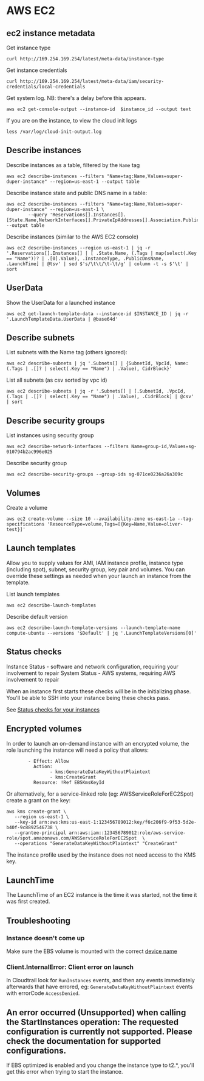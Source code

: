 # AWS EC2

## ec2 instance metadata

Get instance type

```
curl http://169.254.169.254/latest/meta-data/instance-type
```

Get instance credentials

```
curl http://169.254.169.254/latest/meta-data/iam/security-credentials/local-credentials
```

Get system log. NB: there's a delay before this appears.

```
aws ec2 get-console-output --instance-id  $instance_id --output text
```

If you are on the instance, to view the cloud init logs

```
less /var/log/cloud-init-output.log
```

## Describe instances

Describe instances as a table, filtered by the `Name` tag

```
aws ec2 describe-instances --filters "Name=tag:Name,Values=super-duper-instance" --region=us-east-1 --output table
```

Describe instance state and public DNS name in a table:

```
aws ec2 describe-instances --filters "Name=tag:Name,Values=super-duper-instance" --region=us-east-1 \
        --query 'Reservations[].Instances[].[State.Name,NetworkInterfaces[].PrivateIpAddresses[].Association.PublicDnsName]' --output table
```

Describe instances (similar to the AWS EC2 console)

```
aws ec2 describe-instances --region us-east-1 | jq -r '.Reservations[].Instances[] | [ .State.Name, (.Tags | map(select(.Key == "Name"))? | .[0].Value), .InstanceType, .PublicDnsName, .LaunchTime] | @tsv' | sed $'s/\t\t/\t-\t/g' | column -t -s $'\t' | sort
```

## UserData

Show the UserData for a launched instance

```
aws ec2 get-launch-template-data --instance-id $INSTANCE_ID | jq -r '.LaunchTemplateData.UserData | @base64d'
```

## Describe subnets

List subnets with the Name tag (others ignored):

```
aws ec2 describe-subnets | jq '.Subnets[] | {SubnetId, VpcId, Name: (.Tags | .[]? | select(.Key == "Name") | .Value), CidrBlock}'
```

List all subnets (as csv sorted by vpc id)

```
aws ec2 describe-subnets | jq -r '.Subnets[] | [.SubnetId, .VpcId, (.Tags | .[]? | select(.Key == "Name") | .Value), .CidrBlock] | @csv' | sort
```

## Describe security groups

List instances using security group

```
aws ec2 describe-network-interfaces --filters Name=group-id,Values=sg-010794b2ac996e025
```

Describe security group

```
aws ec2 describe-security-groups --group-ids sg-071ce0236a26a309c
```

## Volumes

Create a volume

```
aws ec2 create-volume --size 10 --availability-zone us-east-1a --tag-specifications 'ResourceType=volume,Tags=[{Key=Name,Value=oliver-test}]'
```

## Launch templates

Allow you to supply values for AMI, IAM instance profile, instance type (including spot), subnet, security group, key pair and volumes. You can override these settings as needed when your launch an instance from the template.

List launch templates

```
aws ec2 describe-launch-templates
```

Describe default version

```
aws ec2 describe-launch-template-versions --launch-template-name compute-ubuntu --versions '$Default' | jq '.LaunchTemplateVersions[0]'
```

## Status checks

Instance Status - software and network configuration, requiring your involvement to repair
System Status - AWS systems, requiring AWS involvement to repair

When an instance first starts these checks will be in the initializing phase. You'll be able to SSH into your instance being these checks pass.

See [Status checks for your instances](https://docs.aws.amazon.com/AWSEC2/latest/UserGuide/monitoring-system-instance-status-check.html)

## Encrypted volumes

In order to launch an on-demand instance with an encrypted volume, the role launching the instance will need a policy that allows:

```
        - Effect: Allow
          Action:
                - kms:GenerateDataKeyWithoutPlaintext
                - kms:CreateGrant
          Resource: !Ref EBSKmsKeyId
```

Or alternatively, for a service-linked role (eg: AWSServiceRoleForEC2Spot) create a grant on the key:

```
aws kms create-grant \
   --region us-east-1 \
   --key-id arn:aws:kms:us-east-1:123456789012:key/f6c206f9-9f53-5d2e-b40f-9c8892546738 \
   --grantee-principal arn:aws:iam::123456789012:role/aws-service-role/spot.amazonaws.com/AWSServiceRoleForEC2Spot  \
   --operations "GenerateDataKeyWithoutPlaintext" "CreateGrant"
```

The instance profile used by the instance does not need access to the KMS key.

## LaunchTime

The LaunchTime of an EC2 instance is the time it was started, not the time it was first created.  

## Troubleshooting

### Instance doesn't come up

Make sure the EBS volume is mounted with the correct [device name](https://docs.aws.amazon.com/AWSEC2/latest/UserGuide/device_naming.html)

### Client.InternalError: Client error on launch

In Cloudtrail look for `RunInstances` events, and then any events immediately afterwards that have errored, eg: `GenerateDataKeyWithoutPlaintext` events with errorCode `AccessDenied`.

##  An error occurred (Unsupported) when calling the StartInstances operation: The requested configuration is currently not supported. Please check the documentation for supported configurations.

If EBS optimized is enabled and you change the instance type to t2.*, you'll get this error when trying to start the instance.
